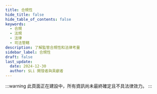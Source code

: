 ```yaml
---
title: 合規性
hide_title: false
hide_table_of_contents: false
keywords:
  - 合規
  - 法規
  - 法律
  - 司法管轄
description: 了解監管合規性和法律考量
sidebar_label: 合規性
draft: false
last_update:
  date: 2024-12-30
  author: $Li 開發者與貢獻者
---
```


:::warning
此頁面正在建設中，所有資訊尚未最終確定且不具法律效力。
:::

